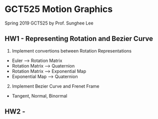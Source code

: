 # GCT525 Motion Graphics
Spring 2019 GCT525 by Prof. Sunghee Lee

## HW1 - Representing Rotation and Bezier Curve
1. Implement convertions between Rotation Representations
  * Euler --> Rotation Matrix
  * Rotation Matrix --> Quaternion
  * Rotation Matrix --> Exponential Map
  * Exponential Map --> Quaternion

2. Implement Bezier Curve and Frenet Frame
  * Tangent, Normal, Binormal
## HW2 -
